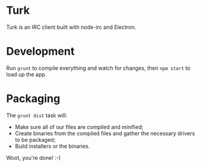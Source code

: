 # Turk
Turk is an IRC client built with node-irc and Electron.

# Development

Run `grunt` to compile everything and watch for changes, then `npm start` to load up the app.

# Packaging

The `grunt dist` task will:

* Make sure all of our files are compiled and minified;
* Create binaries from the compiled files and gather the necessary drivers to be packaged;
* Build installers or the binaries.
 
Woot, you're done! :-)

